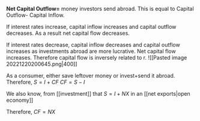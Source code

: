 **Net Capital Outflow=** money investors send abroad. This is equal to Capital Outflow- Capital Inflow.

If interest rates increase, capital inflow increases and capital outflow decreases. As a result net capital flow decreases. 

If interest rates decrease, capital inflow decreases and capital outflow increases as investments abroad are more lucrative. Net capital flow increases. Therefore capital flow is inversely related to r. 
![[Pasted image 20221220200645.png|400]]

As a consumer, either save leftover money or invest+send it abroad. Therefore,
$S=I+CF$
$CF=S-I$

We also know, from [[investment]] that
$S=I+NX$
in an [[net exports|open economy]]

Therefore,
$CF=NX$


